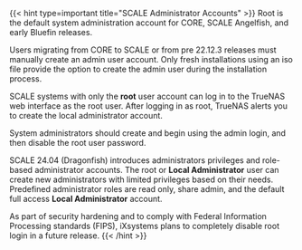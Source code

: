 &NewLine;

{{< hint type=important title="SCALE Administrator Accounts" >}}
Root is the default system administration account for CORE, SCALE Angelfish, and early Bluefin releases.

Users migrating from CORE to SCALE or from pre 22.12.3 releases must manually create an admin user account.
Only fresh installations using an <file>iso</file> file provide the option to create the admin user during the installation process.

SCALE systems with only the **root** user account can log in to the TrueNAS web interface as the root user.
After logging in as root, TrueNAS alerts you to create the local administrator account.

System administrators should create and begin using the admin login, and then disable the root user password.

SCALE 24.04 (Dragonfish) introduces administrators privileges and role-based administrator accounts.
The root or **Local Administrator** user can create new administrators with limited privileges based on their needs.
Predefined administrator roles are read only, share admin, and the default full access **Local Administrator** account.
<!-- The local administrator or root user can create custom admin roles and privileges to suit individual use cases. -->

As part of security hardening and to comply with Federal Information Processing standards (FIPS), iXsystems plans to completely disable root login in a future release.
{{< /hint >}}